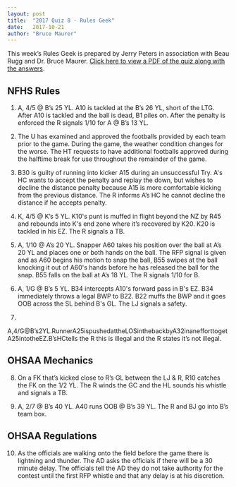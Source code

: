 ```yaml
---
layout: post
title:  "2017 Quiz 8 - Rules Geek"
date:   2017-10-21
author: "Bruce Maurer"
---
```


This week’s Rules Geek is prepared by Jerry Peters in association with Beau Rugg
and Dr. Bruce Maurer. [Click here to view a PDF of the quiz along with the
answers](https://storage.googleapis.com/ohsaa-websites/quizzes/2017/2017-quiz-8.pdf).

## NFHS Rules
1. A, 4/5 @ B’s 25 YL. A10 is tackled at the B’s 26 YL, short of the LTG. After
   A10 is tackled and the ball is dead, B1 piles on. After the penalty is
enforced the R signals 1/10 for A @ B’s 13 YL.

2. The U has examined and approved the footballs provided by each team prior to
   the game. During the game, the weather condition changes for the worse. The
HT requests to have additional footballs approved during the halftime break for
use throughout the remainder of the game.

3. B30 is guilty of running into kicker A15 during an unsuccessful Try. A's HC
   wants to accept the penalty and replay the down, but wishes to decline the
distance penalty because A15 is more comfortable kicking from the previous
distance. The R informs A’s HC he cannot decline the distance if he accepts
penalty.

4. K, 4/5 @ K’s 5 YL. K10's punt is muffed in flight beyond the NZ by R45 and
   rebounds into K's end zone where it’s recovered by K20. K20 is tackled in his
EZ. The R signals a TB.

5. A, 1/10 @ A’s 20 YL. Snapper A60 takes his position over the ball at A’s 20
   YL and places one or both hands on the ball. The RFP signal is given and as
A60 begins his motion to snap the ball, B55 swipes at the ball knocking it out
of A60's hands before he has released the ball for the snap. B55 falls on the
ball at A’s 18 YL. The R signals 1/10 for B.

6. A, 1/G @ B’s 5 YL. B34 intercepts A10's forward pass in B's EZ. B34
   immediately throws a legal BWP to B22. B22 muffs the BWP and it goes OOB
across the SL behind B's GL. The LJ signals a safety.

7.
A,4/G@B’s2YL.RunnerA25ispushedattheLOSinthebackbyA32inanefforttogetA25intotheEZ.B’sHCtells
the R this is illegal and the R states it’s not illegal.

## OHSAA Mechanics
8. On a FK that’s kicked close to R’s GL between the LJ & R, R10 catches the FK
   on the 1/2 YL. The R winds the GC and the HL sounds his whistle and signals a
TB.

9. A, 2/7 @ B’s 40 YL. A40 runs OOB @ B’s 39 YL. The R and BJ go into B’s team
   box.

## OHSAA Regulations
10. As the officials are walking onto the field before the game there is
    lightning and thunder. The AD asks the officials if there will be a 30
minute delay. The officials tell the AD they do not take authority for the
contest until the first RFP whistle and that any delay is at his discretion.
